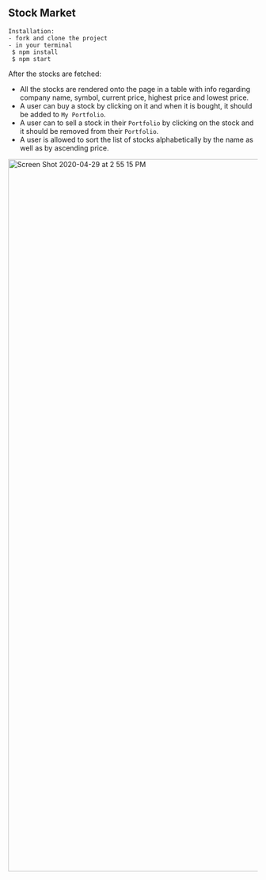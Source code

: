 ## Stock Market

```
Installation:
- fork and clone the project
- in your terminal
 $ npm install
 $ npm start
```

After the stocks are fetched:
* All the stocks are rendered onto the page in a table with info regarding company name, symbol, current price, highest price and lowest price.
* A user can buy a stock by clicking on it and when it is bought, it should be added to `My Portfolio`.
* A user can to sell a stock in their `Portfolio` by clicking on the stock and it should be removed from their `Portfolio`.
* A user is allowed to sort the list of stocks alphabetically by the name as well as by ascending price.

<img width="1439" alt="Screen Shot 2020-04-29 at 2 55 15 PM" src="https://user-images.githubusercontent.com/44908424/80640782-86ea0f80-8a29-11ea-8c9f-633e796f06e6.png">
